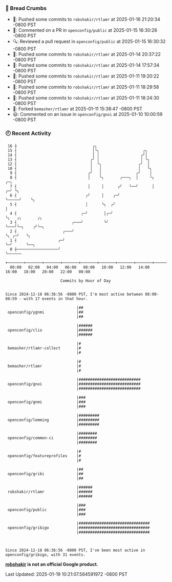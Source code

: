 ### 🍞 Bread Crumbs

 * 🚢: Pushed some commits to `robshakir/rtlamr` at 2025-01-16 21:20:34 -0800 PST
 * 💬: Commented on a PR in  `openconfig/public` at 2025-01-15 16:30:28 -0800 PST
 * 🔍: Reviewed a pull request in  `openconfig/public` at 2025-01-15 16:30:32 -0800 PST
 * 🚢: Pushed some commits to `robshakir/rtlamr` at 2025-01-14 20:37:22 -0800 PST
 * 🚢: Pushed some commits to `robshakir/rtlamr` at 2025-01-14 17:57:34 -0800 PST
 * 🚢: Pushed some commits to `robshakir/rtlamr` at 2025-01-11 19:20:22 -0800 PST
 * 🚢: Pushed some commits to `robshakir/rtlamr` at 2025-01-11 18:29:58 -0800 PST
 * 🚢: Pushed some commits to `robshakir/rtlamr` at 2025-01-11 18:24:30 -0800 PST
 * 🍴: Forked `bemasher/rtlamr` at 2025-01-11 15:38:47 -0800 PST
 * 😃: Commented on an issue in `openconfig/gnoi` at 2025-01-10 10:00:59 -0800 PST

### 🕘 Recent Activity
```
 16 ┼                                 ╭╮
 15 ┤                                 │╰╮                   ╭╮
 14 ┤                                 │ │                  ╭╯│
 13 ┤                                ╭╯ │                  │ ╰╮
 12 ┤                                │  ╰╮                ╭╯  │
 10 ┤                                │   │                │   ╰╮
  9 ┤                               ╭╯   │               ╭╯    │
  8 ┤                               │    ╰╮       ╭───╮  │     ╰╮       ╭─╮
  7 ┤                               │     │      ╭╯   ╰──╯      │     ╭─╯ ╰╮
  6 ┤                              ╭╯     │    ╭─╯              ╰─────╯    ╰╮
  5 ┤                              │      ╰╮  ╭╯                            │
  4 ┤                            ╭─╯       │╭─╯                             ╰╮   ╭╮       ╭╮
  3 ┤                        ╭───╯         ╰╯                                ╰───╯╰─╮    ╭╯╰─╮
  2 ┤                    ╭───╯                                                      ╰╮ ╭─╯   ╰╮
  1 ┤                  ╭─╯                                                           ╰─╯      ╰──╮
  0 ┼──────────────────╯                                                                         ╰──────
    +───────+───────+───────+───────+───────+───────+───────+───────+───────+───────+───────+───────+────
  00:00   02:00   04:00   06:00   08:00   10:00   12:00   14:00   16:00   18:00   20:00   22:00   00:00   

						Commits by Hour of Day


Since 2024-12-18 06:36:56 -0800 PST, I'm most active between 08:00-08:59 - with 17 events in that hour.

```



```
                               |##
 openconfig/ygnmi              |##
                               |##

                               |######
 openconfig/clio               |######
                               |######

                               |#
 bemasher/rtlamr-collect       |#
                               |#

                               |#
 bemasher/rtlamr               |#
                               |#

                               |###########################
 openconfig/gnoi               |###########################
                               |###########################

                               |###
 openconfig/gnmi               |###
                               |###

                               |#########
 openconfig/lemming            |#########
                               |#########

                               |########
 openconfig/common-ci          |########
                               |########

                               |#
 openconfig/featureprofiles    |#
                               |#

                               |##
 openconfig/gribi              |##
                               |##

                               |######
 robshakir/rtlamr              |######
                               |######

                               |###
 openconfig/public             |###
                               |###

                               |###############################
 openconfig/gribigo            |###############################
                               |###############################



Since 2024-12-18 06:36:56 -0800 PST, I've been most active in openconfig/gribigo, with 31 events.

```
**[robshakir](mailto:robjs@google.com) is not an official Google product.**  


Last Updated: 2025-01-19 10:21:07.564591972 -0800 PST

